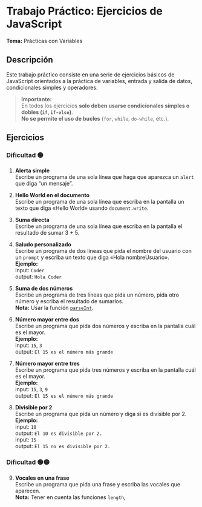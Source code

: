# Trabajo Práctico: Ejercicios de JavaScript

**Tema:** Prácticas con Variables

## Descripción

Este trabajo práctico consiste en una serie de ejercicios básicos de JavaScript orientados a la práctica de variables, entrada y salida de datos, condicionales simples y operadores.

> **Importante:**  
> En todos los ejercicios **solo deben usarse condicionales simples o dobles (`if`, `if-else`)**.  
> **No se permite el uso de bucles** (`for`, `while`, `do-while`, etc.).

## Ejercicios

### Dificultad 🟢

1. **Alerta simple**  
   Escribe un programa de una sola línea que haga que aparezca un `alert` que diga “un mensaje”.

2. **Hello World en el documento**  
   Escribe un programa de una sola línea que escriba en la pantalla un texto que diga «Hello World» usando `document.write`.

3. **Suma directa**  
   Escribe un programa de una sola línea que escriba en la pantalla el resultado de sumar 3 + 5.

4. **Saludo personalizado**  
   Escribe un programa de dos líneas que pida el nombre del usuario con un `prompt` y escriba un texto que diga «Hola nombreUsuario».  
   **Ejemplo:**  
   input: `Coder`  
   output: `Hola Coder`

5. **Suma de dos números**  
   Escribe un programa de tres líneas que pida un número, pida otro número y escriba el resultado de sumarlos.  
   **Nota:** Usar la función [`parseInt`](https://developer.mozilla.org/es/docs/Web/JavaScript/Referencia/Objetos_globales/parseInt).

6. **Número mayor entre dos**  
   Escribe un programa que pida dos números y escriba en la pantalla cuál es el mayor.  
   **Ejemplo:**  
   input: `15`, `3`  
   output: `El 15 es el número más grande`

7. **Número mayor entre tres**  
   Escribe un programa que pida tres números y escriba en la pantalla cuál es el mayor.  
   **Ejemplo:**  
   input: `15`, `3`, `9`  
   output: `El 15 es el número más grande`

8. **Divisible por 2**  
   Escribe un programa que pida un número y diga si es divisible por 2.  
   **Ejemplo:**  
   input: `10`  
   output: `El 10 es divisible por 2.`  
   input: `15`  
   output: `El 15 no es divisible por 2.`

### Dificultad 🟢🟡

9. **Vocales en una frase**  
   Escribe un programa que pida una frase y escriba las vocales que aparecen.  
   **Nota:** Tener en cuenta las funciones `length`,
